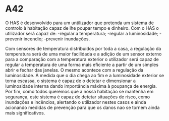 # A42
O HAS é desenvolvido para um untilizador que pretenda um sistema de controlo à habitação capaz de lhe poupar tempo e dinheiro.
  Com o HAS o utilizador será capaz de:
    -regular a temperatura;
    -regular a luminosidade;
    -prevenir incendio;
    -prevenir inundações.
    
  Com sensores de temperatura distribuídos por toda a casa, a regulação da temperatura será de uma maior facilidada e a adição de um sensor externo para a comparação com a temperatura exterior o utilizador será capaz de regular a temperatura de uma forma mais eficiente a partir de um simples abrir e fechar das janelas.
  O mesmo acontece com a regulação da luminosidade. À medida que o dia chega ao fim e a luminosidade exterior se torna escassa, o sistema é capaz de o detetar e dimensionar a luminosidade interna dando importância máxima à poupança de energia.
  Por fim, como todos queremos que a nossa habitação se mantenha em segurança, este sistema é capaz de detetar situações de risco, como inundações e incêncios, alertando o utilizador nestes casos e ainda acionando medidas de prevenção para que os danos nao se tornem ainda mais significativos.
